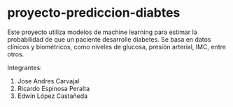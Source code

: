 # proyecto-prediccion-diabtes

Este proyecto utiliza modelos de machine learning para estimar la probabilidad de que un paciente desarrolle diabetes. Se basa en datos clínicos y biométricos, como niveles de glucosa, presión arterial, IMC, entre otros.

Integrantes: 

1. Jose Andres Carvajal
2. Ricardo Espinosa Peralta
3. Edwin López Castañeda
